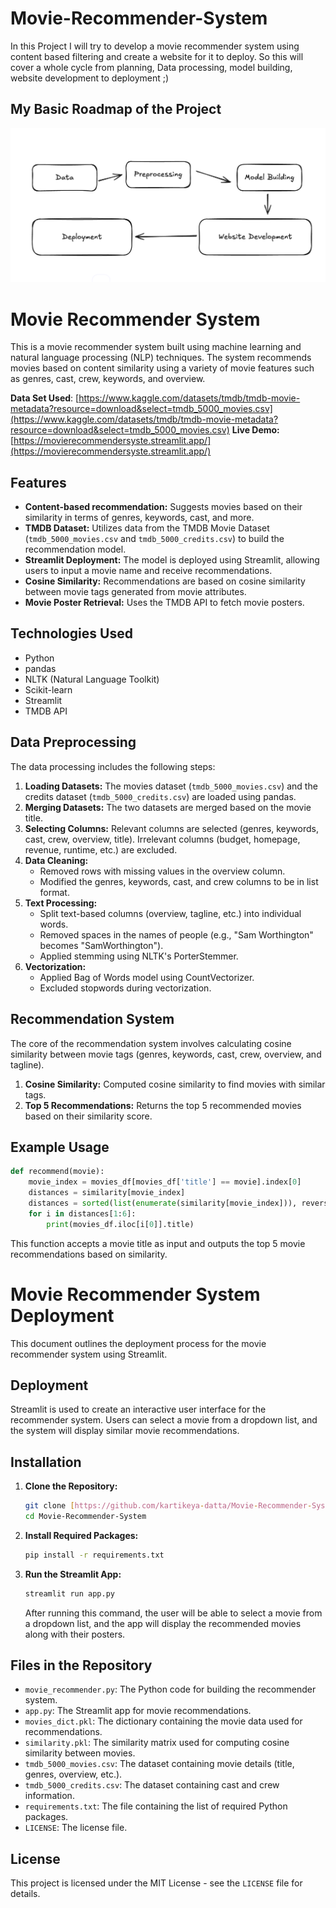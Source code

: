 # Movie-Recommender-System
In this Project I will try to develop a movie recommender system using content based filtering and create a website for it to deploy. So this will cover a whole cycle from planning, Data processing, model building, website development to deployment ;)


##       My Basic Roadmap of the Project
![My Basic Roadmap](./images/basicroadmap.png)


# Movie Recommender System

This is a movie recommender system built using machine learning and natural language processing (NLP) techniques. The system recommends movies based on content similarity using a variety of movie features such as genres, cast, crew, keywords, and overview.

**Data Set Used**: [https://www.kaggle.com/datasets/tmdb/tmdb-movie-metadata?resource=download&select=tmdb_5000_movies.csv](https://www.kaggle.com/datasets/tmdb/tmdb-movie-metadata?resource=download&select=tmdb_5000_movies.csv)
**Live Demo:** [https://movierecommendersyste.streamlit.app/](https://movierecommendersyste.streamlit.app/)


## Features

-   **Content-based recommendation:** Suggests movies based on their similarity in terms of genres, keywords, cast, and more.
-   **TMDB Dataset:** Utilizes data from the TMDB Movie Dataset (`tmdb_5000_movies.csv` and `tmdb_5000_credits.csv`) to build the recommendation model.
-   **Streamlit Deployment:** The model is deployed using Streamlit, allowing users to input a movie name and receive recommendations.
-   **Cosine Similarity:** Recommendations are based on cosine similarity between movie tags generated from movie attributes.
-   **Movie Poster Retrieval:** Uses the TMDB API to fetch movie posters.

## Technologies Used

-   Python
-   pandas
-   NLTK (Natural Language Toolkit)
-   Scikit-learn
-   Streamlit
-   TMDB API

## Data Preprocessing

The data processing includes the following steps:

1.  **Loading Datasets:** The movies dataset (`tmdb_5000_movies.csv`) and the credits dataset (`tmdb_5000_credits.csv`) are loaded using pandas.
2.  **Merging Datasets:** The two datasets are merged based on the movie title.
3.  **Selecting Columns:** Relevant columns are selected (genres, keywords, cast, crew, overview, title). Irrelevant columns (budget, homepage, revenue, runtime, etc.) are excluded.
4.  **Data Cleaning:**
    -   Removed rows with missing values in the overview column.
    -   Modified the genres, keywords, cast, and crew columns to be in list format.
5.  **Text Processing:**
    -   Split text-based columns (overview, tagline, etc.) into individual words.
    -   Removed spaces in the names of people (e.g., "Sam Worthington" becomes "SamWorthington").
    -   Applied stemming using NLTK's PorterStemmer.
6.  **Vectorization:**
    -   Applied Bag of Words model using CountVectorizer.
    -   Excluded stopwords during vectorization.

## Recommendation System

The core of the recommendation system involves calculating cosine similarity between movie tags (genres, keywords, cast, crew, overview, and tagline).

1.  **Cosine Similarity:** Computed cosine similarity to find movies with similar tags.
2.  **Top 5 Recommendations:** Returns the top 5 recommended movies based on their similarity score.

## Example Usage

```python
def recommend(movie):
    movie_index = movies_df[movies_df['title'] == movie].index[0]
    distances = similarity[movie_index]
    distances = sorted(list(enumerate(similarity[movie_index])), reverse=True, key=lambda x: x[1])
    for i in distances[1:6]:
        print(movies_df.iloc[i[0]].title)
```

This function accepts a movie title as input and outputs the top 5 movie recommendations based on similarity.

# Movie Recommender System Deployment

This document outlines the deployment process for the movie recommender system using Streamlit.

## Deployment

Streamlit is used to create an interactive user interface for the recommender system. Users can select a movie from a dropdown list, and the system will display similar movie recommendations.

## Installation

1.  **Clone the Repository:**

    ```bash
    git clone [https://github.com/kartikeya-datta/Movie-Recommender-System.git](https://github.com/kartikeya-datta/Movie-Recommender-System.git)
    cd Movie-Recommender-System
    ```

2.  **Install Required Packages:**

    ```bash
    pip install -r requirements.txt
    ```

3.  **Run the Streamlit App:**

    ```bash
    streamlit run app.py
    ```

    After running this command, the user will be able to select a movie from a dropdown list, and the app will display the recommended movies along with their posters.

## Files in the Repository

* `movie_recommender.py`: The Python code for building the recommender system.
* `app.py`: The Streamlit app for movie recommendations.
* `movies_dict.pkl`: The dictionary containing the movie data used for recommendations.
* `similarity.pkl`: The similarity matrix used for computing cosine similarity between movies.
* `tmdb_5000_movies.csv`: The dataset containing movie details (title, genres, overview, etc.).
* `tmdb_5000_credits.csv`: The dataset containing cast and crew information.
* `requirements.txt`: The file containing the list of required Python packages.
* `LICENSE`: The license file.

## License

This project is licensed under the MIT License - see the `LICENSE` file for details.
